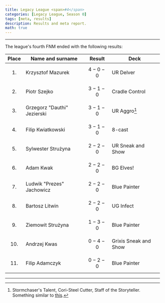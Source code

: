 ```yaml
---
title: Legacy League <span>#4</span>
categories: [Legacy League, Season 0]
tags: [meta, results]
description: Results and meta report.
math: true
---
```


---

The league's fourth FNM ended with the following results:

|   Place   | Name and surname            | Result      | Deck                  |
|:---------:|-----------------------------|-------------|-----------------------|
| $$ 1. $$  | Krzysztof Mazurek           | $$ 4-0-0 $$ | UR Delver             |
| $$ 2. $$  | Piotr Szejko                | $$ 3-1-0 $$ | Cradle Control        |
| $$ 3. $$  | Grzegorz "Dauthi" Jezierski | $$ 3-1-0 $$ | UR Aggro[^otters]     |
| $$ 4. $$  | Filip Kwiatkowski           | $$ 3-1-0 $$ | 8-cast                |
| $$ 5. $$  | Sylwester Strużyna          | $$ 2-2-0 $$ | UR Sneak and Show     |
| $$ 6. $$  | Adam Kwak                   | $$ 2-2-0 $$ | BG Elves!             |
| $$ 7. $$  | Ludwik "Prezes" Jachowicz   | $$ 2-2-0 $$ | Blue Painter          |
| $$ 8. $$  | Bartosz Litwin              | $$ 2-2-0 $$ | UG Infect             |
| $$ 9. $$  | Ziemowit Strużyna           | $$ 1-3-0 $$ | Blue Painter          |
| $$ 10. $$ | Andrzej Kwas                | $$ 0-4-0 $$ | Grixis Sneak and Show |
| $$ 11. $$ | Filip Adamczyk              | $$ 0-2-0 $$ | Blue Painter          |

[^otters]: &#8288;<mtg-card>Stormchaser's Talent</mtg-card>, &#8288;<mtg-card>Cori-Steel Cutter</mtg-card>, &#8288;<mtg-card>Staff of the Storyteller</mtg-card>. Something similar to  [this](https://www.mtgtop8.com/event?e=66054&d=699667&f=LE).

---
